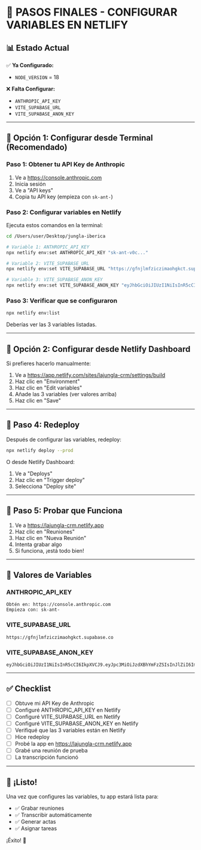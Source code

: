 # 🔐 PASOS FINALES - CONFIGURAR VARIABLES EN NETLIFY

## 📊 Estado Actual

✅ **Ya Configurado:**
- `NODE_VERSION` = 18

❌ **Falta Configurar:**
- `ANTHROPIC_API_KEY`
- `VITE_SUPABASE_URL`
- `VITE_SUPABASE_ANON_KEY`

---

## 🎯 Opción 1: Configurar desde Terminal (Recomendado)

### Paso 1: Obtener tu API Key de Anthropic

1. Ve a https://console.anthropic.com
2. Inicia sesión
3. Ve a "API keys"
4. Copia tu API key (empieza con `sk-ant-`)

### Paso 2: Configurar variables en Netlify

Ejecuta estos comandos en la terminal:

```bash
cd /Users/user/Desktop/jungla-iberica

# Variable 1: ANTHROPIC_API_KEY
npx netlify env:set ANTHROPIC_API_KEY "sk-ant-v0c..." 

# Variable 2: VITE_SUPABASE_URL
npx netlify env:set VITE_SUPABASE_URL "https://gfnjlmfziczimaohgkct.supabase.co"

# Variable 3: VITE_SUPABASE_ANON_KEY
npx netlify env:set VITE_SUPABASE_ANON_KEY "eyJhbGciOiJIUzI1NiIsInR5cCI6IkpXVCJ9.eyJpc3MiOiJzdXBhYmFzZSIsInJlZiI6ImdmbmpsbWZ6aWN6aW1hb2hna2N0Iiwicm9sZSI6ImFub24iLCJpYXQiOjE3NTQxMzc0NjgsImV4cCI6MjA2OTcxMzQ2OH0.1hn6Tse7FI58VA90kU2YXiweNesa8Ndrl0w9qKixph0"
```

### Paso 3: Verificar que se configuraron

```bash
npx netlify env:list
```

Deberías ver las 3 variables listadas.

---

## 🎯 Opción 2: Configurar desde Netlify Dashboard

Si prefieres hacerlo manualmente:

1. Ve a https://app.netlify.com/sites/lajungla-crm/settings/build
2. Haz clic en "Environment"
3. Haz clic en "Edit variables"
4. Añade las 3 variables (ver valores arriba)
5. Haz clic en "Save"

---

## 🔄 Paso 4: Redeploy

Después de configurar las variables, redeploy:

```bash
npx netlify deploy --prod
```

O desde Netlify Dashboard:
1. Ve a "Deploys"
2. Haz clic en "Trigger deploy"
3. Selecciona "Deploy site"

---

## 🧪 Paso 5: Probar que Funciona

1. Ve a https://lajungla-crm.netlify.app
2. Haz clic en "Reuniones"
3. Haz clic en "Nueva Reunión"
4. Intenta grabar algo
5. Si funciona, ¡está todo bien!

---

## 📝 Valores de Variables

### ANTHROPIC_API_KEY
```
Obtén en: https://console.anthropic.com
Empieza con: sk-ant-
```

### VITE_SUPABASE_URL
```
https://gfnjlmfziczimaohgkct.supabase.co
```

### VITE_SUPABASE_ANON_KEY
```
eyJhbGciOiJIUzI1NiIsInR5cCI6IkpXVCJ9.eyJpc3MiOiJzdXBhYmFzZSIsInJlZiI6ImdmbmpsbWZ6aWN6aW1hb2hna2N0Iiwicm9sZSI6ImFub24iLCJpYXQiOjE3NTQxMzc0NjgsImV4cCI6MjA2OTcxMzQ2OH0.1hn6Tse7FI58VA90kU2YXiweNesa8Ndrl0w9qKixph0
```

---

## ✅ Checklist

- [ ] Obtuve mi API Key de Anthropic
- [ ] Configuré ANTHROPIC_API_KEY en Netlify
- [ ] Configuré VITE_SUPABASE_URL en Netlify
- [ ] Configuré VITE_SUPABASE_ANON_KEY en Netlify
- [ ] Verifiqué que las 3 variables están en Netlify
- [ ] Hice redeploy
- [ ] Probé la app en https://lajungla-crm.netlify.app
- [ ] Grabé una reunión de prueba
- [ ] La transcripción funcionó

---

## 🎉 ¡Listo!

Una vez que configures las variables, tu app estará lista para:
- ✅ Grabar reuniones
- ✅ Transcribir automáticamente
- ✅ Generar actas
- ✅ Asignar tareas

¡Éxito! 🚀

